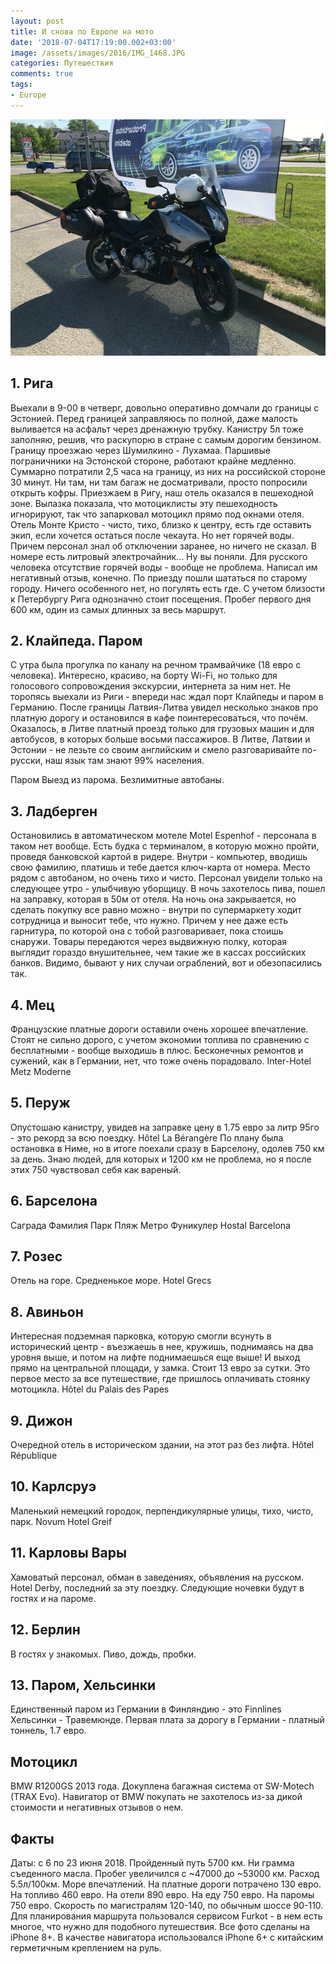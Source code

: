 ```yaml
---
layout: post
title: И снова по Европе на мото
date: '2018-07-04T17:19:00.002+03:00'
image: /assets/images/2016/IMG_1468.JPG
categories: Путешествия
comments: true
tags:
- Europe
---
```


![](/assets/images/2016/IMG_1077.JPG)

## 1. Рига
Выехали в 9-00 в четверг, довольно оперативно домчали до границы с Эстонией. Перед границей заправляюсь по полной, даже малость выливается на асфальт через дренажную трубку. Канистру 5л тоже заполняю, решив, что раскупорю в стране с самым дорогим бензином. Границу проезжаю через Шумилкино - Лухамаа. Паршивые пограничники на Эстонской стороне, работают крайне медленно. Суммарно потратили 2,5 часа на границу, из них на российской стороне 30 минут. Ни там, ни там багаж не досматривали, просто попросили открыть кофры.
Приезжаем в Ригу, наш отель оказался в пешеходной зоне. Вылазка показала, что мотоциклисты эту пешеходность игнорируют, так что запарковал мотоцикл прямо под окнами отеля. Отель Монте Кристо - чисто, тихо, близко к центру, есть где оставить экип, если хочется остаться после чекаута. Но нет горячей воды. Причем персонал знал об отключении заранее, но ничего не сказал. В номере есть литровый электрочайник... Ну вы поняли. Для русского человека отсутствие горячей воды - вообще не проблема. Написал им негативный отзыв, конечно.
По приезду пошли шататься по старому городу. Ничего особенного нет, но погулять есть где. С учетом близости к Петербургу Рига однозначно стоит посещения.
Пробег первого дня 600 км, один из самых длинных за весь маршрут.

## 2. Клайпеда. Паром
С утра была прогулка по каналу на речном трамвайчике (18 евро с человека). Интересно, красиво, на борту Wi-Fi, но только для голосового сопровождения экскурсии, интернета за ним нет.
Не торопясь выехали из Риги - впереди нас ждал порт Клайпеды и паром в Германию. После границы Латвия-Литва увидел несколько знаков про платную дорогу и остановился в кафе поинтересоваться, что почём. Оказалось, в Литве платный проезд только для грузовых машин и для автобусов, в которых больше восьми пассажиров.
В Литве, Латвии и Эстонии - не лезьте со своим английским и смело разговаривайте по-русски, наш язык там знают 99% населения.

Паром
Выезд из парома. Безлимитные автобаны.

## 3. Ладберген
Остановились в автоматическом мотеле Motel Espenhof - персонала в таком нет вообще. Есть будка с терминалом, в которую можно пройти, проведя банковской картой в ридере. Внутри - компьютер, вводишь свою фамилию, платишь и тебе дается ключ-карта от номера. Место рядом с автобаном, но очень тихо и чисто. Персонал увидели только на следующее утро - улыбчивую уборщицу. В ночь захотелось пива, пошел на заправку, которая в 50м от отеля. На ночь она закрывается, но сделать покупку все равно можно - внутри по супермаркету ходит сотрудница и выносит тебе, что нужно. Причем у нее даже есть гарнитура, по которой она с тобой разговаривает, пока стоишь снаружи. Товары передаются через выдвижную полку, которая выглядит гораздо внушительнее, чем такие же в кассах российских банков. Видимо, бывают у них случаи ограблений, вот и обезопасились так.

## 4. Мец
Французские платные дороги оставили очень хорошее впечатление. Стоят не сильно дорого, с учетом экономии топлива по сравнению с бесплатными - вообще выходишь в плюс. Бесконечных ремонтов и сужений, как в Германии, нет, что тоже очень порадовало.
Inter-Hotel Metz Moderne

## 5. Перуж
Опустошаю канистру, увидев на заправке цену в 1.75 евро за литр 95го - это рекорд за всю поездку.
Hôtel La Bérangère
По плану была остановка в Ниме, но в итоге поехали сразу в Барселону, одолев 750 км за день. Знаю людей, для которых и 1200 км не проблема, но я после этих 750 чувствовал себя как вареный.


## 6. Барселона
Саграда Фамилия
Парк
Пляж
Метро
Фуникулер
Hostal Barcelona

## 7. Розес
Отель на горе. Средненькое море.
Hotel Grecs

## 8. Авиньон
Интересная подземная парковка, которую смогли всунуть в исторический центр - въезжаешь в нее, кружишь, поднимаясь на два уровня выше, и потом на лифте поднимаешься еще выше! И выход прямо на центральной площади, у замка. Стоит 13 евро за сутки. Это первое место за все путешествие, где пришлось оплачивать стоянку мотоцикла.
Hôtel du Palais des Papes

## 9. Дижон
Очередной отель в историческом здании, на этот раз без лифта.
Hôtel République

## 10. Карлсруэ
Маленький немецкий городок, перпендикулярные улицы, тихо, чисто, парк.
Novum Hotel Greif

## 11. Карловы Вары
Хамоватый персонал, обман в заведениях, объявления на русском.
Hotel Derby, последний за эту поездку. Следующие ночевки будут в гостях и на пароме.

## 12. Берлин
В гостях у знакомых. Пиво, дождь, пробки.

## 13. Паром, Хельсинки
Единственный паром из Германии в Финляндию - это Finnlines Хельсинки - Травемюнде.
Первая плата за дорогу в Германии - платный тоннель, 1.7 евро.

## Мотоцикл
BMW R1200GS 2013 года. Докуплена багажная система от SW-Motech (TRAX Evo). Навигатор от BMW покупать не захотелось из-за дикой стоимости и негативных отзывов о нем.

## Факты
Даты: с 6 по 23 июня 2018. Пройденный путь 5700 км. Ни грамма съеденного масла. Пробег увеличился с ~47000 до ~53000 км. Расход 5.5л/100км. Море впечатлений.
На платные дороги потрачено 130 евро. На топливо 460 евро. На отели 890 евро. На еду 750 евро. На паромы 750 евро. Скорость по магистралям 120-140, по обычным шоссе 90-110. Для планирования маршрута пользовался сервисом Furkot - в нем есть многое, что нужно для подобного путешествия. Все фото сделаны на iPhone 8+. В качестве навигатора использовался iPhone 6+ с китайским герметичным креплением на руль.
